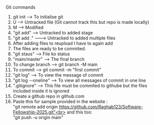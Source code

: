 Git commands <br>
1. git init --> To initialise git
2. U --> Untracked file (Git cannot track this but repo is made locally)
3. M --> Modified
4. "git add" --> Untracked to added stage
5. "git add ." ---> Untracked to added multiple files
6. After adding files to reupload I have to again add
7. The files are ready to be commited.
8. "git staus" --> File ko status 
9. "main/master" --> The final branch 
10. To change branch --> git branch -M main
11. To commit --> git commit -m "first commit"
12. "git log" --> To view the message of commit
13. "git log --oneline" --> To view all messages of commit in one line
14. ".gitignore" --> This file must be commited to githube but the files included inside it is ignored
15. Create a github repo in github.com
16. Paste this for sample provided in the website :<br>
    "git remote add origin https://github.com/Raghab123/Software-Fellowship-2025.git"<br>
    and this too:<br>
    "git push -u origin main"